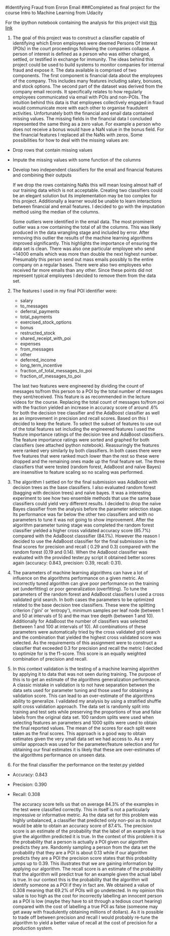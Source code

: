 #Identifying Fraud from Enron Email
###Completed as final project for the course Intro to Machine Learning from Udacity

For the ipython notebook containing the analysis for this project visit [this link](http://willemolding.github.io/IdentifyFraudEnron/)

1. The goal of this project was to construct a classifier capable of identifying which Enron employees were deemed Persons Of Interest (POIs) in the court proceedings following the companies collapse. A person of interest is defined as a person who was either charged, settled, or testified in exchange for immunity. The ideas behind this project could be used to build systems to monitor companies for internal fraud and expose it.
The data available is comprised of two components. The first component is financial data about the employees of the company. This includes many features including salary, bonuses, and stock options. The second part of the dataset was derived from the company email records. It specifically relates to how regularly employees communicated via email with POIs and non-POIs. The intuition behind this data is that employees collectively engaged in fraud would communicate more with each other to organise fraudulent activities. 
Unfortunately both the financial and email data contained missing values. The missing fields in the financial data I concluded represented the same thing as a zero value. For example a person who does not receive a bonus would have a NaN value in the bonus field. For the financial features I replaced all the NaNs with zeros.  Some possibilities for how to deal with the missing values are:
  * Drop rows that contain missing values
  * Impute the missing values with some function of the columns
  * Develop two independent classifiers for the email and financial features and combining their outputs

	If we drop the rows containing NaNs this will mean losing almost half of our training data 	which is not acceptable. Creating two classifiers could be an elegant solution but its 	implementation may be too complex for this project. Additionally a learner would be unable 	to learn interactions between financial and email features. I decided to go with the imputation method using the median of the columns.

	Some outliers were identified in the email data. The most prominent outlier was a row containing the total of all the columns. This was likely produced in the data wrangling stage and included by error. After removing this outlier the results of the machine learning algorithms improved significantly. This highlights the importance of ensuring the data set is clean.
There was also one particular employee who send ~14000 emails which was more than double the next highest number. Presumably  this person send out mass emails possibly to the entire company on a regular bases. There were also two employees who received far more emails than any other. Since these points did not represent typical employees I decided to remove them from the data set.

2. The features I used in my final POI identifier were: 
	* salary
	* to_messages
	* deferral_payments
	* total_payments
	* exercised\_stock_options
	* bonus
	* restructed_stock
	* shared\_receipt\_with_poi
	* expenses
	* from_messages
	* other
	* deferred_income
	* long\_term_incentive
	* fraction\_of\_total\_messages\_to_poi
	* fraction\_of\_messages\_to_poi
	
	The last two features were engineered by dividing the count of messages to/from this person to a POI by the total number of messages they sent/received. This feature is as recommended  in the lecture videos for the course. Replacing the total count of messages to/from poi with the fraction yielded an increase in accuracy score of around .6% for both the decision tree classifier and the AdaBoost classifier as well as an improvement in precision and recall scores. Based on this I decided to keep the feature. 
To select the subset of features to use out of the total features set including the engineered features I used the feature importance ratings of the decision tree and AdaBoost classifiers. The feature importance ratings were sorted and graphed for both classifiers (see attached ipython notebook). Reassuringly the features were ranked very similarly by both classifiers. In both cases there were five features that were ranked much lower than the rest so these were dropped and the remaining ones made up the final feature set. 
The three classifiers that were tested (random forest, AdaBoost and naïve Bayes) are insensitive to feature scaling so no scaling was performed. 

3. The algorithm I settled on for the final submission was AdaBoost with decision trees as the base classifiers. I also evaluated random forest (bagging with decision trees) and naïve bayes. It was a interesting experiment to see how two ensemble methods that use the same base classifiers could yield very different results. 
I decided to drop the naïve Bayes classifier from the analysis before the parameter selection stage. Its performance was far below the other two classifiers and with no parameters to tune it was not going to show improvement.
After the algorithm parameter tuning stage was completed the random forest classifier yielded a higher cross validated accuracy score (85.7%) compared with the AdaBoost classsifier (84.1%). However the reason I decided to use the AdaBoost classifier for the final submission is the final scores for precision and recall ( 0.29 and 0.3) compared with the random forest (0.19 and 0.14). When the AdaBoost classifier was evaluated with the provided tester.py script it obtained better scores again (accuracy: 0.843, precision: 0.39, recall: 0.31). 

4. The parameters of machine learning algorithms can have a lot of influence on the algorithms performance on a given metric. An incorrectly tuned algorithm can give poor performance on the training set (underfitting) or poor generalization (overfitting). 
To tune the parameters of the random forest and AdaBoost classifiers I used a cross validated grid search. In both cases the parameters to be optimized related to the base decision tree classifiers. These were the splitting criterion ('gini' or 'entropy'), minimum samples per leaf node (between 1 and 50 at intervals of 5) and the max tree depth (between 1 and 10). Additionally for  AdaBoost the number of classifiers was selected (between 1 and 100 at intervals of 10). All combinations of these parameters were automatically tried by the cross validated grid search and the combination that yielded the highest cross validated score was selected. As the requirements of this assignment were to construct a classifier that exceeded 0.3 for precision and recall the metric I decided to optimize for is the f1-score. This score is an equally weighted combination of precision and recall. 

5. In this context validation is the testing of a machine learning algorithm by applying it to data that was not seen during training. The purpose of this is to get an estimate of the algorithms generalization performance. A classic mistake in validation is to not have separation between the data sets used for parameter tuning and those used for obtaining a validation score. This can lead to an over-estimate of the algorithms ability to generalize. 
I validated my analysis by using a stratified shuffle split cross validation approach. The data set is randomly split into training and test sets while preserving the proportions of true and false labels from the original data set. 100 random splits were used when selecting features an parameters and 1000 splits were used to obtain the final reported values. The mean of the scores for each split were taken as the final scores. This approach is a good way to obtain estimates given the very small data set we had access to. As a very similar approach was used for the parameter/feature selection and for obtaining our final estimates it is likely that these are over-estimates of the algorithms performance on unseen data.

6. For the final classifier the performance on the tester.py yielded
  * Accuracy: 0.843
  * Precision:  0.390
  * Recall: 0.308
  
	The accuracy score tells us that on average 84.3% of the examples in the test were classified correctly. This in itself is not a particularly impressive or informative metric. As the data set for this problem was highly unbalanced, a classifier that predicted only non-poi as its output would be able to obtain an accuracy score of 87.4%. 
The precision score is an estimate of the probability that the label of an example is true give the algorithm predicted it is true. In the context of this problem it is the probability that a person is actually a POI given our algorithm predicts they are. Randomly sampling a person from the data set the probability that they are a POI is about 0.13 while if our algorithm predicts they are a POI the precision score states that this probability jumps up to 0.39. This illustrates that we are gaining information by applying our algorithm. 
The recall score is an estimate of the probability that the algorithm will predict true for an example given the actual label is true. In our context this is the probability that the algorithm will identify someone as a POI if they in fact are. We obtained a value of 0.308 meaning that 69.2% of POIs will go undetected. In my opinion this value is too high as the cost for incorrectly labelling an innocent person as a POI is low (maybe they have to sit through a tedious court hearing) compared with the cost of labelling a true POI as false (someone may get away with fraudulently obtaining millions of dollars). As it is possible to trade off between precision and recall I would probably re-tune the algorithm to yield a better value of recall at the cost of precision for a production system.
